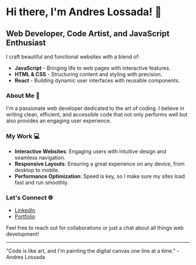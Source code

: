 # Hi there, I'm Andres Lossada! 👋

## Web Developer, Code Artist, and JavaScript Enthusiast

I craft beautiful and functional websites with a blend of:

- **JavaScript** - Bringing life to web pages with interactive features.
- **HTML & CSS** - Structuring content and styling with precision.
- **React** - Building dynamic user interfaces with reusable components.

### About Me 🚀

I'm a passionate web developer dedicated to the art of coding. I believe in writing clean, efficient, and accessible code that not only performs well but also provides an engaging user experience.

### My Work 💻

- **Interactive Websites**: Engaging users with intuitive design and seamless navigation.
- **Responsive Layouts**: Ensuring a great experience on any device, from desktop to mobile.
- **Performance Optimization**: Speed is key, so I make sure my sites load fast and run smoothly.

### Let's Connect 🌐

- [LinkedIn](https://www.linkedin.com/in/andres-lossada22) 
- [Portfolio](andreslossada.vercel.app)

Feel free to reach out for collaborations or just a chat about all things web development!

---

"Code is like art, and I'm painting the digital canvas one line at a time." - Andres Lossada
